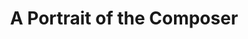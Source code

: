 ---
ee_id_show: '4447'
site: '1'
type: '5'
title: A Portrait of the Composer
url: a-portrait-of-the-composer
live_url:
year: '2018'
venue: Church Saint-Denys-du-Sacrement
state_country: Paris
pitch: Hampus Lindwall on the pipes w a few of mine, one by Duchamp (if you blinked,
  you would have missed it), and one by Niblock. WZ TOTAL FIRE.
ps:
imgs: portrait-2018-10-db-j--Ai78.jpg
things: "[93] [2006-005-sweet16] 2006-005 Sweet 16,[4446] [2018-035-all-the-birds]
  2018-035 All the birds"
status:
layout: shows
---